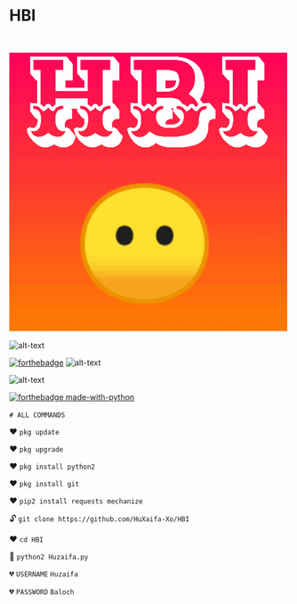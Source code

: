 # HBI


<img align="center">

![alt-text](https://github.com/HuXaifa-Xo/HBI/blob/Huzaifa/Hbi.gif)

![alt-text](https://github.com/HuXaifa-Xo/HBI/blob/Huzaifa/1600397566560.gif)

[![forthebadge](https://forthebadge.com/images/badges/built-for-android.svg)](https://facebook.com/HuXaifa-Xo)
![alt-text](https://user-images.githubusercontent.com/69212320/91600995-550a9a80-e982-11ea-9001-f84a7552967e.gif)



![alt-text](https://camo.githubusercontent.com/1948ddf39008f21ab0358ede8191898825302e20/68747470733a2f2f6769746875622d726561646d652d73746174732e616e7572616768617a7261312e76657263656c2e6170702f6170692f746f702d6c616e67732f3f757365726e616d653d487558616966612d586f266c61796f75743d636f6d70616374267468656d653d636861727472657573652d6461726b)



[![forthebadge made-with-python](http://ForTheBadge.com/images/badges/made-with-python.svg)](https://www.python.org/)


`# ALL COMMANDS `

❤ `pkg update `

❤ `pkg upgrade`

❤ `pkg install python2`

❤ `pkg install git`

❤ `pip2 install requests mechanize`

🔓 `git clone https://github.com/HuXaifa-Xo/HBI`

❤ `cd HBI`

💜 `python2 Huzaifa.py`

💔 `USERNAME`  `Huzaifa`

💔 `PASSWORD`  `Baloch`
